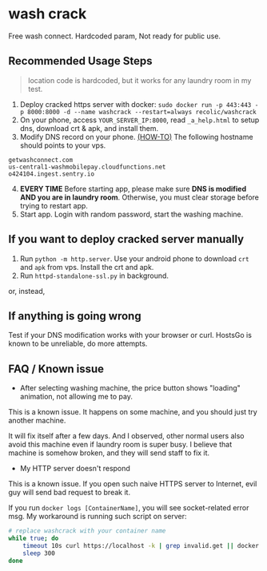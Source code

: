 # wash crack

Free wash connect. Hardcoded param, Not ready for public use.

## Recommended Usage Steps

> location code is hardcoded, but it works for any laundry room in my test.

1. Deploy cracked https server with docker: `sudo docker run -p 443:443 -p 8000:8000 -d --name washcrack --restart=always recolic/washcrack`
2. On your phone, access `YOUR_SERVER_IP:8000`, read `_a_help.html` to setup dns, download crt & apk, and install them.
3. Modify DNS record on your phone. [(HOW-TO)](https://recolic.net/blog/post/android-modify-dns-record-hosts-without-root-reliable-way) The following hostname should points to your vps.

```
getwashconnect.com
us-central1-washmobilepay.cloudfunctions.net
o424104.ingest.sentry.io
```

4. **EVERY TIME** Before starting app, please make sure **DNS is modified AND you are in laundry room**. Otherwise, you must clear storage before trying to restart app.
5. Start app. Login with random password, start the washing machine.

## If you want to deploy cracked server manually

1. Run `python -m http.server`. Use your android phone to download `crt` and `apk` from vps. Install the crt and apk.
2. Run `httpd-standalone-ssl.py` in background. 

or, instead, 

## If anything is going wrong

Test if your DNS modification works with your browser or curl. HostsGo is known to be unreliable, do more attempts.

## FAQ / Known issue

- After selecting washing machine, the price button shows "loading" animation, not allowing me to pay.

This is a known issue. It happens on some machine, and you should just try another machine.

It will fix itself after a few days. And I observed, other normal users also avoid this machine even if laundry room is super busy. I believe that machine is somehow broken, and they will send staff to fix it.

- My HTTP server doesn't respond

This is a known issue. If you open such naive HTTPS server to Internet, evil guy will send bad request to break it. 

If you run `docker logs [ContainerName]`, you will see socket-related error msg. My workaround is running such script on server:

```bash
# replace washcrack with your container name
while true; do
	timeout 10s curl https://localhost -k | grep invalid.get || docker restart washcrack
	sleep 300
done
```